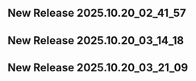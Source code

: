 ## New Release 2025.10.20_02_41_57
## New Release 2025.10.20_03_14_18
## New Release 2025.10.20_03_21_09
